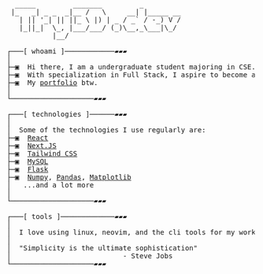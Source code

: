 <pre>
  _____         _______         _         
 |_   _| _ _  _|__ /   \     __| |_____ __
   | || '_| || ||_ \ |) | _ / _` / -_) V /
   |_||_|  \_, |___/___/ (_)\__,_\___|\_/ 
           |__/                             

┌───[ whoami ]────────────▰▰▰
│
├─▣  Hi there, I am a undergraduate student majoring in CSE.
├─▣  With specialization in Full Stack, I aspire to become an ML Ops Engineer.
├─▣  My <a href="https://try3d.github.io/">portfolio</a> btw.
│
└────────────────────▰▰▰

┌───[ technologies ]──────▰▰▰
│
│  Some of the technologies I use regularly are:
├─▣  <a href="https://react.dev">React</a>
├─▣  <a href="https://tailwindcss.com">Next.JS</a>
├─▣  <a href="https://tailwindcss.com">Tailwind CSS</a>
├─▣  <a href="https://www.mysql.com">MySQL</a>
├─▣  <a href="https://flask.palletsprojects.com">Flask</a>
├─▣  <a href="https://numpy.org">Numpy</a>, <a href="https://pandas.pydata.org">Pandas</a>, <a href="https://pandas.pydata.org">Matplotlib</a>
│   ...and a lot more
│
└────────────────────▰▰▰

┌───[ tools ]─────────────▰▰▰
│
│  I love using linux, neovim, and the cli tools for my work. And Tokyonight theme on everything.
│ 
│  "Simplicity is the ultimate sophistication"
│                           - Steve Jobs
└────────────────────▰▰▰
</pre>
